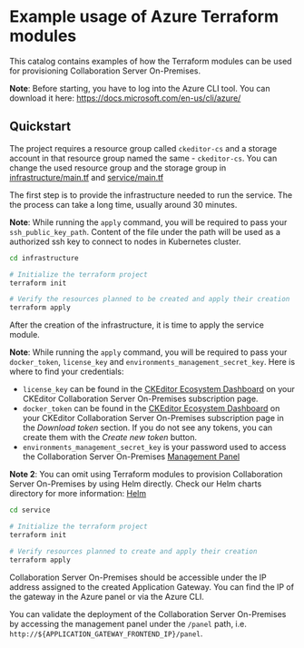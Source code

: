 # Example usage of Azure Terraform modules

This catalog contains examples of how the Terraform modules can be used for
provisioning Collaboration Server On-Premises.

**Note**: Before starting, you have to log into the Azure CLI tool. You can
download it here: https://docs.microsoft.com/en-us/cli/azure/

## Quickstart
The project requires a resource group called `ckeditor-cs` and a storage account
in that resource group named the same - `ckeditor-cs`. You can change the used
resource group and the storage group in
[infrastructure/main.tf](./infrastructure/main.tf) and
[service/main.tf](./service/main.tf)

The first step is to provide the infrastructure needed to run the service. The
the process can take a long time, usually around 30 minutes.

**Note**: While running the `apply` command, you will be required to pass your
`ssh_public_key_path`. Content of the file under the path will be used as a
authorized ssh key to connect to nodes in Kubernetes cluster.


```bash
cd infrastructure

# Initialize the terraform project
terraform init

# Verify the resources planned to be created and apply their creation
terraform apply
```

After the creation of the infrastructure, it is time to apply the service
module.

**Note**: While running the `apply` command, you will be required to pass your
`docker_token`, `license_key` and `environments_management_secret_key`. Here is
where to find your credentials:
- `license_key` can be found in the [CKEditor Ecosystem
  Dashboard](https://dashboard.ckeditor.com/) on your CKEditor Collaboration
  Server On-Premises subscription page.
- `docker_token` can be found in the [CKEditor Ecosystem
  Dashboard](https://dashboard.ckeditor.com/) on your CKEditor Collaboration
  Server On-Premises subscription page in the *Download token* section. If you
  do not see any tokens, you can create them with the *Create new token* button.
- `environments_management_secret_key` is your password used to access the
  Collaboration Server On-Premises [Management
  Panel](https://ckeditor.com/docs/cs/latest/onpremises/cs-onpremises/management.html)


**Note 2**: You can omit using Terraform modules to provision Collaboration
Server On-Premises by using Helm directly. Check our Helm charts directory for
more information: [Helm](/kubernetes/helm/)

```bash
cd service

# Initialize the terraform project
terraform init

# Verify resources planned to create and apply their creation
terraform apply
```

Collaboration Server On-Premises should be accessible under the IP address
assigned to the created Application Gateway. You can find the IP of the gateway
in the Azure panel or via the Azure CLI.

You can validate the deployment of the Collaboration Server On-Premises by
accessing the management panel under the `/panel` path, i.e.
`http://${APPLICATION_GATEWAY_FRONTEND_IP}/panel`.
